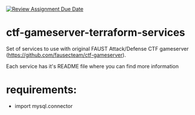 [![Review Assignment Due Date](https://classroom.github.com/assets/deadline-readme-button-22041afd0340ce965d47ae6ef1cefeee28c7c493a6346c4f15d667ab976d596c.svg)](https://classroom.github.com/a/lgHBPo6Q)
# ctf-gameserver-terraform-services
Set of services to use with original FAUST Attack/Defense CTF gameserver (https://github.com/fausecteam/ctf-gameserver).

Each service has it's README file where you can find more information


# requirements:
- import mysql.connector
